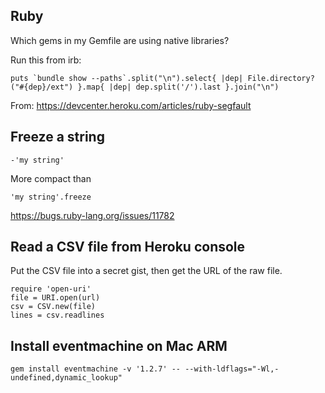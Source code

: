 ## Ruby

Which gems in my Gemfile are using native libraries?

Run this from irb:

```
puts `bundle show --paths`.split("\n").select{ |dep| File.directory?("#{dep}/ext") }.map{ |dep| dep.split('/').last }.join("\n")
```

From: https://devcenter.heroku.com/articles/ruby-segfault

## Freeze a string

```
-'my string'
```

More compact than 

```
'my string'.freeze
```

https://bugs.ruby-lang.org/issues/11782

## Read a CSV file from Heroku console

Put the CSV file into a secret gist, then get the URL of the raw file.

```
require 'open-uri'
file = URI.open(url)
csv = CSV.new(file)
lines = csv.readlines
```

## Install eventmachine on Mac ARM

```
gem install eventmachine -v '1.2.7' -- --with-ldflags="-Wl,-undefined,dynamic_lookup"
```

